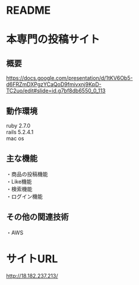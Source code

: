 # README

# 本専門の投稿サイト
## 概要
https://docs.google.com/presentation/d/1tKV6Ob5-d6FRZmDXPgzYCaQoD9fmivxnj9KpD-TC2uo/edit#slide=id.g7bf8db6550_0_113

## 動作環境
ruby 2.7.0   
rails 5.2.4.1   
mac os   

## 主な機能   
・商品の投稿機能   
・Like機能   
・検索機能   
・ログイン機能   


## その他の関連技術
・AWS   

# サイトURL
http://18.182.237.213/

